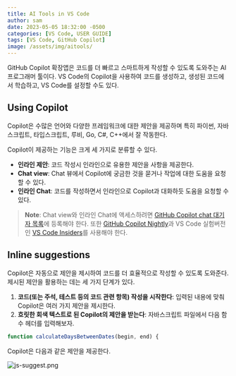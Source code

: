 ```yaml
---
title: AI Tools in VS Code
author: sam
date: 2023-05-05 18:32:00 -0500
categories: [VS Code, USER GUIDE]
tags: [VS Code, GitHub Copilot]
image: /assets/img/aitools/
---
```


GitHub Copilot 확장앱은 코드를 더 빠르고 스마트하게 작성할 수 있도록 도와주는 AI 프로그래머 툴이다. VS Code의 Copilot을 사용하여 코드를 생성하고, 생성된 코드에서 학습하고, VS Code를 설정할 수도 있다.

## Using Copilot

Copilot은 수많은 언어와 다양한 프레임워크에 대한 제안을 제공하며 특히 파이썬, 자바스크립트, 타입스크립트, 루비, Go, C#, C++에서 잘 작동한다.

Copilot이 제공하는 기능은 크게 세 가지로 분류할 수 있다.

- **인라인 제안**: 코드 작성시 인라인으로 유용한 제안을 사항을 제공한다.
- **Chat view**: Chat 뷰에서 Copilot에 궁금한 것을 묻거나 작업에 대한 도움을 요청할 수 있다.
- **인라인 Chat**: 코드를 작성하면서 인라인으로 Copilot과 대화하듯 도움을 요청할 수 있다.

> **Note**: Chat view와 인라인 Chat에 액세스하려면 [GitHub Copilot chat 대기자 목록](https://github.com/github-copilot/chat_waitlist_signup/join)에 등록해야 한다. 또한 [GitHub Copilot Nightly](https://marketplace.visualstudio.com/items?itemName=GitHub.copilot-nightly)과 VS Code 실험버전인 [VS Code Insiders](https://code.visualstudio.com/insiders/)를 사용해야 한다.

## Inline suggestions

Copilot은 자동으로 제안을 제시하여 코드를 더 효율적으로 작성할 수 있도록 도와준다. 제시된 제안을 활용하는 데는 세 가지 단계가 있다.

1. **코드(또는 주석, 테스트 등의 코드 관련 항목) 작성을 시작한다**: 입력된 내용에 맞춰 Copilot은 여러 가지 제안을 제시한다.
2. **흐릿한 회색 텍스트로 된 Copilot의 제안을 받는다**: 자바스크립트 파일에서 다음 함수 헤더를 입력해보자.

```javascript
function calculateDaysBetweenDates(begin, end) {
```

Copilot은 다음과 같은 제안을 제공한다.

![js-suggest.png](js-suggest.png)
